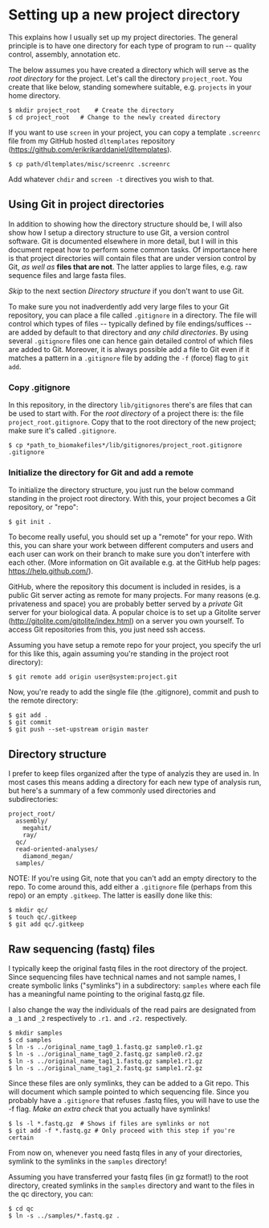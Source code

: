 # Setting up a new project directory

This explains how I usually set up my project directories. The general
principle is to have one directory for each type of program to run -- quality
control, assembly, annotation etc.

The below assumes you have created a directory which will serve as the *root
directory* for the project. Let's call the directory `project_root`. You create
that like below, standing somewhere suitable, e.g. `projects` in your home
directory.

```
$ mkdir project_root	# Create the directory
$ cd project_root	# Change to the newly created directory
```

If you want to use `screen` in your project, you can copy a template `.screenrc`
file from my GitHub hosted `dltemplates` repository
(https://github.com/erikrikarddaniel/dltemplates).

```
$ cp path/dltemplates/misc/screenrc .screenrc
```

Add whatever `chdir` and `screen -t` directives you wish to that.

## Using Git in project directories

In addition to showing how the directory structure should be, I will also show
how I setup a directory structure to use Git, a version control software. Git is
documented elsewhere in more detail, but I will in this document repeat how to
perform some common tasks. Of importance here is that project directories will
contain files that are under version control by Git, *as well as* **files that
are not**. The latter applies to large files, e.g. raw sequence files and large
fasta files. 

*Skip* to the next section *Directory structure* if you don't want to use Git.

To make sure you not inadverdently add very large files to your Git repository,
you can place a file called `.gitignore` in a directory. The file will control
which types of files -- typically defined by file endings/suffices -- are added
by default to that directory and *any child directories*. By using several
`.gitignore` files one can hence gain detailed control of which files are added
to Git. Moreover, it is always possible add a file to Git even if it matches
a pattern in a `.gitignore` file by adding the `-f` (force) flag to `git add`.

### Copy .gitignore

In this repository, in the directory `lib/gitignores` there's are files that can
be used to start with. For the *root directory* of a project there is:
the file `project_root.gitignore`. Copy that to the root
directory of the new project; make sure it's called `.gitignore`.

```
$ cp *path_to_biomakefiles*/lib/gitignores/project_root.gitignore .gitignore
```

### Initialize the directory for Git and add a remote

To initialize the directory structure, you just run the below command standing
in the project root directory. With this, your project becomes a Git repository,
or "repo":

```
$ git init .
```

To become really useful, you should set up a "remote" for your repo. With this,
you can share your work between different computers and users and each user can
work on their branch to make sure you don't interfere with each other. (More
information on Git available e.g. at the GitHub help pages:
https://help.github.com/).

GitHub, where the repository this document is included in resides, is a public
Git server acting as remote for many projects. For many reasons (e.g.
privateness and space) you are probably better served by a *private* Git server
for your biological data. A popular choice is to set up a Gitolite server
(http://gitolite.com/gitolite/index.html) on a server you own yourself. To
access Git repositories from this, you just need ssh access.

Assuming you have setup a remote repo for your project, you specify the url for
this like this, again assuming you're standing in the project root directory):

```
$ git remote add origin user@system:project.git
```

Now, you're ready to add the single file (the .gitignore), commit and push to
the remote directory:

```
$ git add .
$ git commit
$ git push --set-upstream origin master
```

## Directory structure

I prefer to keep files organized after the type of analyzis they are used in. In
most cases this means adding a directory for each new type of analysis run, but
here's a summary of a few commonly used directories and subdirectories:

```
project_root/
  assembly/
    megahit/
    ray/
  qc/
  read-oriented-analyses/
    diamond_megan/
  samples/
```

NOTE: If you're using Git, note that you can't add an empty directory to the
repo. To come around this, add either a `.gitignore` file (perhaps from this
repo) or an empty `.gitkeep`. The latter is easilly done like this:

```
$ mkdir qc/
$ touch qc/.gitkeep
$ git add qc/.gitkeep
```

## Raw sequencing (fastq) files

I typically keep the original fastq files in the root directory of the project.
Since sequencing files have technical names and not sample names, I create
symbolic links ("symlinks") in a subdirectory: `samples` where each file has a
meaningful name pointing to the original fastq.gz file.

I also change the way the individuals of the read pairs are designated from a
`_1` and `_2` respectively to `.r1.` and `.r2.` respectively.

```
$ mkdir samples
$ cd samples
$ ln -s ../original_name_tag0_1.fastq.gz sample0.r1.gz
$ ln -s ../original_name_tag0_2.fastq.gz sample0.r2.gz
$ ln -s ../original_name_tag1_1.fastq.gz sample1.r1.gz
$ ln -s ../original_name_tag1_2.fastq.gz sample1.r2.gz
```

Since these files are only symlinks, they can be added to a Git repo. This will
document which sample pointed to which sequencing file. Since you probably have
a `.gitignore` that refuses .fastq files, you will have to use the -f flag.
*Make an extra check* that you actually have symlinks!

```
$ ls -l *.fastq.gz	# Shows if files are symlinks or not
$ git add -f *.fastq.gz	# Only proceed with this step if you're certain
```

From now on, whenever you need fastq files in any of your directories, symlink to
the symlinks in the `samples` directory!

Assuming you have transferred your fastq files (in gz format!) to the root
directory, created symlinks in the `samples` directory and want to the files in
the qc directory, you can:

```
$ cd qc
$ ln -s ../samples/*.fastq.gz .
```
